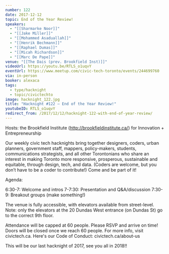 ```yaml
---
number: 122
date: 2017-12-12
topic: End of the Year Review!
speakers:
  - "[[Sharmarke Noor]]"
  - "[[Jake Miller]]"
  - "[[Mohammed Asaduallah]]"
  - "[[Henrik Bechmann]]"
  - "[[Raphael Dumas]]"
  - "[[Micah Richardson]]"
  - "[[Marc De Pape]]"
venue: "[[The Dais (prev. Brookfield Inst)]]"
videoUrl: https://youtu.be/RTLS_o1uqvY
eventUrl: https://www.meetup.com/civic-tech-toronto/events/244699760
via: in-person
booker: alexaca
tags:
  - type/hacknight
  - topic/civictechto
image: hacknight_122.jpg
title: "Hacknight #122 – End of the Year Review!"
youtubeID: RTLS_o1uqvY
redirect_from: /2017/12/12/hacknight-122-with-end-of-year-review/
---
```

Hosts: the Brookfield Institute (http://brookfieldinstitute.ca/) for Innovation + Entrepreneurship

Our weekly civic tech hacknights bring together designers, coders, urban planners, government staff, mappers, policy-makers, students, communications strategists, and all other Torontonians who share an interest in making Toronto more responsive, prosperous, sustainable and equitable, through design, tech, and data. (Coders are welcome, but you don’t have to be a coder to contribute!) Come and be part of it!

Agenda:

6:30-7: Welcome and intros
7-7:30: Presentation and Q&A/discussion
7:30-9: Breakout groups (make something!)

The venue is fully accessible, with elevators available from street-level. Note: only the elevators at the 20 Dundas West entrance (on Dundas St) go to the correct 9th floor.

Attendance will be capped at 60 people. Please RSVP and arrive on time! Doors will be closed once we reach 60 people. For more info, visit civictech.ca. Here's our Code of Conduct: civictech.ca/about-us

This will be our last hacknight of 2017, see you all in 2018!!